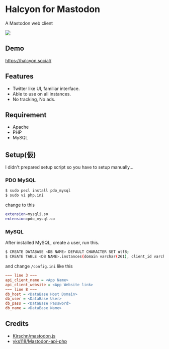 # Halcyon for Mastodon
A Mastodon web client

<img src="https://halcyon.social/login/assets/images/preview0.png"/>

## Demo
https://halcyon.social/

## Features
- Twitter like UI, familiar interface.
- Able to use on all instances.
- No tracking, No ads.

## Requirement
- Apache
- PHP
- MySQL

## Setup(仮)
I didn't prepared setup script so you have to setup manually...

### PDO MySQL

```bash.sh
$ sudo pecl install pdo_mysql
$ sudo vi php.ini
```

change to this

```bash.sh
extension=mysqli.so
extension=pdo_mysql.so
```

### MySQL
After installed MySQL, create a user, run this.
```bash.sh
$ CREATE DATABASE <DB NAME> DEFAULT CHARACTER SET utf8;
$ CREATE TABLE <DB NAME>.instances(domain varchar(261), client_id varchar(64), client_secret varchar(64));
```
and change `/config.ini` like this
```config.ini
~~~ line 3 ~~~
api_client_name = <App Name>
api_client_website = <App Website link>
~~~ line 8 ~~~
db_host = <DataBase Host Domain>
db_user = <DataBase User>
db_pass = <DataBase Password>
db_name = <DataBase Name>
```

## Credits

- [Kirschn/mastodon.js](https://github.com/Kirschn/mastodon.js)
- [yks118/Mastodon-api-php](https://github.com/yks118/Mastodon-api-php)
